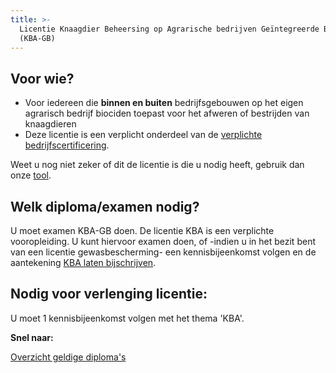 ```yaml
---
title: >-
  Licentie Knaagdier Beheersing op Agrarische bedrijven Geïntegreerde Beheersing
  (KBA-GB)
---
```

## Voor wie?

* Voor iedereen die **binnen en buiten** bedrijfsgebouwen op het eigen agrarisch bedrijf biociden toepast voor het afweren of bestrijden van knaagdieren
* Deze licentie is een verplicht onderdeel van de [verplichte bedrijfscertificering](/wat-wij-doen/KBA-GB-gecertificeerde-bedrijven).

Weet u nog niet zeker of dit de licentie is die u nodig heeft, gebruik dan onze [tool](/licenties/welke-licentie-heb-ik-nodig).

## Welk diploma/examen nodig?

U moet examen KBA-GB doen. De licentie KBA is een verplichte vooropleiding. U kunt hiervoor examen doen, of -indien u in het bezit bent van een licentie gewasbescherming- een kennisbijeenkomst volgen en de aantekening [KBA laten bijschrijven](/licenties/kba-gb-bijschrijven).

## Nodig voor verlenging licentie:

U moet 1 kennisbijeenkomst volgen met het thema 'KBA'.

**Snel naar:**

[Overzicht geldige diploma's](/licenties/licentie-aanvragen/geldige-diplomas)

<link-container>
<link-button link='{"name": "Welke licentie heb ik nodig?","url": "/licenties/welke-licentie-heb-ik-nodig"}' ></link-button>
<link-button link='{"name": "Licentie aanvragen","url": "/licenties/licentie-aanvragen"}' ></link-button>
<link-button link='{"name": "Licentie verlengen","url": "/licenties/licentie-verlengen"}' ></link-button>
</link-container>
